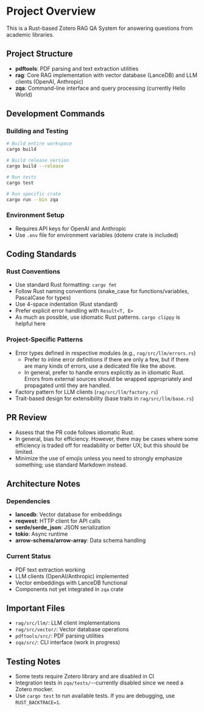 # Project Overview

This is a Rust-based Zotero RAG QA System for answering questions from academic libraries.

## Project Structure

- **pdftools**: PDF parsing and text extraction utilities
- **rag**: Core RAG implementation with vector database (LanceDB) and LLM clients (OpenAI, Anthropic)
- **zqa**: Command-line interface and query processing (currently Hello World)

## Development Commands

### Building and Testing

```bash
# Build entire workspace
cargo build

# Build release version
cargo build --release

# Run tests
cargo test

# Run specific crate
cargo run --bin zqa
```

### Environment Setup

- Requires API keys for OpenAI and Anthropic
- Use `.env` file for environment variables (dotenv crate is included)

## Coding Standards

### Rust Conventions

- Use standard Rust formatting: `cargo fmt`
- Follow Rust naming conventions (snake_case for functions/variables, PascalCase for types)
- Use 4-space indentation (Rust standard)
- Prefer explicit error handling with `Result<T, E>`
- As much as possible, use idiomatic Rust patterns. `cargo clippy` is helpful here

### Project-Specific Patterns

- Error types defined in respective modules (e.g., `rag/src/llm/errors.rs`)
    - Prefer to inline error definitions if there are only a few, but if there are many kinds of errors, use a dedicated file like the above.
    - In general, prefer to handle errors explicitly as in idiomatic Rust. Errors from external sources should be wrapped appropriately and propagated until they are handled.
- Factory pattern for LLM clients (`rag/src/llm/factory.rs`)
- Trait-based design for extensibility (base traits in `rag/src/llm/base.rs`)

## PR Review

- Assess that the PR code follows idiomatic Rust.
- In general, bias for efficiency. However, there may be cases where some efficiency is traded off for readability or better UX; but this should be limited.
- Minimize the use of emojis unless you need to strongly emphasize something; use standard Markdown instead.

## Architecture Notes

### Dependencies

- **lancedb**: Vector database for embeddings
- **reqwest**: HTTP client for API calls
- **serde/serde_json**: JSON serialization
- **tokio**: Async runtime
- **arrow-schema/arrow-array**: Data schema handling

### Current Status

- PDF text extraction working
- LLM clients (OpenAI/Anthropic) implemented
- Vector embeddings with LanceDB functional
- Components not yet integrated in `zqa` crate

## Important Files

- `rag/src/llm/`: LLM client implementations
- `rag/src/vector/`: Vector database operations
- `pdftools/src/`: PDF parsing utilities
- `zqa/src/`: CLI interface (work in progress)

## Testing Notes

- Some tests require Zotero library and are disabled in CI
- Integration tests in `zqa/tests/`--currently disabled since we need a Zotero mocker.
- Use `cargo test` to run available tests. If you are debugging, use `RUST_BACKTRACE=1`.
